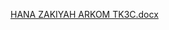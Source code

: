 [HANA ZAKIYAH ARKOM TK3C.docx](https://github.com/user-attachments/files/17251763/HANA.ZAKIYAH.ARKOM.TK3C.docx)
